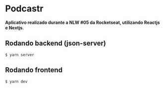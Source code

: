# Podcastr
**Aplicativo realizado durante a NLW #05 da Rocketseat, utilizando Reactjs e Nextjs.**


## Rodando backend (json-server)
```
$ yarn server
```

## Rodando frontend
```
$ yarn dev
```

